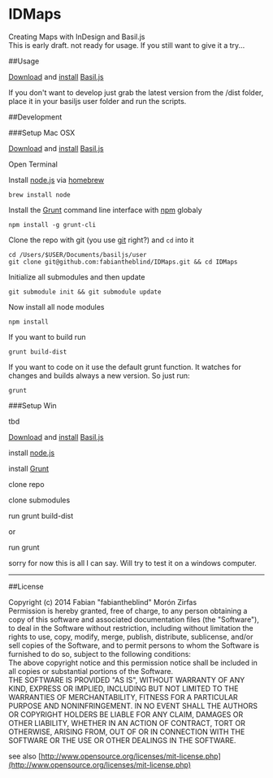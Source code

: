 IDMaps
======

Creating Maps with InDesign and Basil.js  
This is early draft. not ready for usage. If you still want to give it a try...

##Usage  

[Download](http://basiljs.ch/download/) and [install](http://basiljs.ch/tutorials/installation-and-getting-started/) [Basil.js](http://basiljs.ch)  

If you don't want to develop just grab the latest version from the /dist folder, place it in your basiljs user folder and run the scripts.  

##Development

###Setup Mac OSX  

[Download](http://basiljs.ch/download/) and [install](http://basiljs.ch/tutorials/installation-and-getting-started/) [Basil.js](http://basiljs.ch)  

Open Terminal  

Install [node.js](http://nodejs.org) via [homebrew](http://brew.sh)  

    brew install node  

Install the [Grunt](http://gruntjs.com) command line interface with [npm](https://www.npmjs.org) globaly  

    npm install -g grunt-cli  

Clone the repo with git (you use [git](http://git-scm.com) right?) and `cd` into it  

    cd /Users/$USER/Documents/basiljs/user
    git clone git@github.com:fabiantheblind/IDMaps.git && cd IDMaps  

Initialize all submodules and then update  

    git submodule init && git submodule update  

Now install all node modules  

    npm install  

If you want to build run

    grunt build-dist  

If you want to code on it use the default grunt function. It watches for changes and builds always a new version. So just run:

    grunt



###Setup Win  

tbd


[Download](http://basiljs.ch/download/) and [install](http://basiljs.ch/tutorials/installation-and-getting-started/) [Basil.js](http://basiljs.ch)  

install [node.js](http://nodejs.org)   

install [Grunt](http://gruntjs.com)  

clone repo  

clone submodules  

run grunt build-dist  

or  

run grunt  

sorry for now this is all I can say. Will try to test it on a windows computer.  


-----------

##License  

Copyright (c)  2014 Fabian "fabiantheblind" Morón Zirfas  
Permission is hereby granted, free of charge, to any person obtaining a copy of this software and associated documentation files (the "Software"), to deal in the Software  without restriction, including without limitation the rights to use, copy, modify, merge, publish, distribute, sublicense, and/or sell copies of the Software, and to  permit persons to whom the Software is furnished to do so, subject to the following conditions:  
The above copyright notice and this permission notice shall be included in all copies or substantial portions of the Software.  
THE SOFTWARE IS PROVIDED "AS IS", WITHOUT WARRANTY OF ANY KIND, EXPRESS OR IMPLIED, INCLUDING BUT NOT LIMITED TO THE WARRANTIES OF MERCHANTABILITY, FITNESS FOR A  PARTICULAR PURPOSE AND NONINFRINGEMENT. IN NO EVENT SHALL THE AUTHORS OR COPYRIGHT HOLDERS BE LIABLE FOR ANY CLAIM, DAMAGES OR OTHER LIABILITY, WHETHER IN AN ACTION OF  CONTRACT, TORT OR OTHERWISE, ARISING FROM, OUT OF OR IN CONNECTION WITH THE SOFTWARE OR THE USE OR OTHER DEALINGS IN THE SOFTWARE.  

see also [http://www.opensource.org/licenses/mit-license.php](http://www.opensource.org/licenses/mit-license.php)

